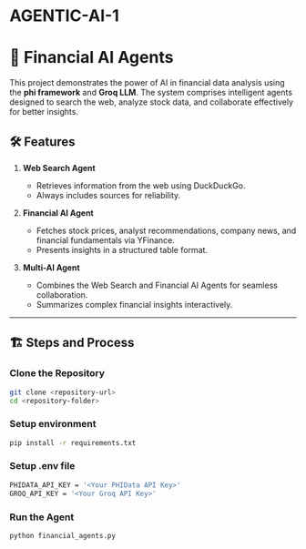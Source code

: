 # AGENTIC-AI-1
# 🚀 Financial AI Agents  

This project demonstrates the power of AI in financial data analysis using the **phi framework** and **Groq LLM**. The system comprises intelligent agents designed to search the web, analyze stock data, and collaborate effectively for better insights.  

## 🛠️ Features  
1. **Web Search Agent**  
   - Retrieves information from the web using DuckDuckGo.  
   - Always includes sources for reliability.  

2. **Financial AI Agent**  
   - Fetches stock prices, analyst recommendations, company news, and financial fundamentals via YFinance.  
   - Presents insights in a structured table format.  

3. **Multi-AI Agent**  
   - Combines the Web Search and Financial AI Agents for seamless collaboration.  
   - Summarizes complex financial insights interactively.  

---

## 🏗️ Steps and Process  

### **Clone the Repository**  
```bash
git clone <repository-url>
cd <repository-folder>
```

### **Setup environment**
```bash
pip install -r requirements.txt
```

### **Setup .env file**  
```bash
PHIDATA_API_KEY = '<Your PHIData API Key>'
GROQ_API_KEY = '<Your Groq API Key>'
```

### **Run the Agent**
```bash
python financial_agents.py
```



